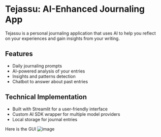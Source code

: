 # Tejassu: AI-Enhanced Journaling App

Tejassu is a personal journaling application that uses AI to help you reflect on your experiences and gain insights from your writing.

## Features
- Daily journaling prompts
- AI-powered analysis of your entries
- Insights and patterns detection
- Chatbot to answer about past entries

## Technical Implementation
- Built with Streamlit for a user-friendly interface
- Custom AI SDK wrapper for multiple model providers
- Local storage for journal entries

Here is the GUI
![image](https://github.com/user-attachments/assets/149edd5b-ff76-4adf-8634-b8a19a517d59)


